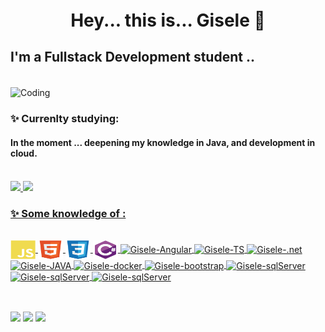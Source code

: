 
<h1 align="center" style="margin-top:20px;"> Hey... this is... Gisele 👋 </h1>


## I'm a Fullstack Development student .. 

<br>

<img align="center" alt="Coding" width="50%" rounded src="https://media.giphy.com/media/qgQUggAC3Pfv687qPC/giphy.gif">

<br>

###  ✨ Currenlty studying:
#### In the moment ... deepening my knowledge in Java, and development in cloud.
<br>


<div>
  <a href="https://https://github.com/giginishi">
  <img height="180em" src="https://github-readme-stats.vercel.app/api?username=GiseleMN&show_icons=true&theme=gruvbox&include_all_commits=true&count_private=true"/>
  <img height="180em" src="https://github-readme-stats.vercel.app/api/top-langs/?username=GiseleMN&layout=compact&langs_count=16&theme=dark"/>
</div

<br>

### ✨ Some knowledge of :

<br>
<div style="display: inline_block">

  <img align="center" alt="Gisele-Js" height="30" width="40" src="https://raw.githubusercontent.com/devicons/devicon/master/icons/javascript/javascript-plain.svg">  
  <img align="center" alt="Gisele-HTML" height="30" width="40" src="https://raw.githubusercontent.com/devicons/devicon/master/icons/html5/html5-original.svg">
  <img align="center" alt="Gisele-CSS" height="30" width="40" src="https://raw.githubusercontent.com/devicons/devicon/master/icons/css3/css3-original.svg">
  <img align="center" alt="Gisele-Csharp" height="30" width="40" src="https://raw.githubusercontent.com/devicons/devicon/master/icons/csharp/csharp-original.svg">
  <img align="center" alt="Gisele-Angular" height="30" width="40" src="https://icongr.am/devicon/angularjs-original.svg?size=128&color=currentColor">  
  <img align="center" alt="Gisele-TS" height="30" width="40" src="https://icongr.am/devicon/typescript-plain.svg?size=41&color=currentColor">  
  <img align="center" alt="Gisele-.net" height="30" width="40" src="https://icongr.am/devicon/dot-net-original-wordmark.svg?size=41&color=f8f7f7">  
  <img align="center" alt="Gisele-JAVA" height="30" width="40" src="https://icongr.am/devicon/java-original-wordmark.svg?size=41&color=currentColor">  
  <img align="center" alt="Gisele-docker" height="30" width="40" src="https://icongr.am/devicon/docker-original-wordmark.svg?size=41&color=currentColor">  
   <img align="center" alt="Gisele-bootstrap" height="30" width="40" src="https://icongr.am/devicon/bootstrap-plain-wordmark.svg?size=41&color=9853d0">  
<img align="center" alt="Gisele-sqlServer" height="30" width="40" src="https://icongr.am/entypo/database.svg?size=41&color=ffffff">  
  <img align="center" alt="Gisele-sqlServer" height="30" width="100" src="https://img.shields.io/badge/Microsoft%20SQL%20Server-5C5543?style=for-the-badge&logo=microsoft%20sql%20server&logoColor=white">   
  <img align="center" alt="Gisele-sqlServer" height="30" width="100" src="https://img.shields.io/badge/Figma-black?style=for-the-badge&logo=figma&logoColor=EA4C89">  
  
   
</div>
<br>
  
##
  
<div>   	
 <a href="https://discord.gg/SB49vsz3" target="_blank"><img src="https://img.shields.io/badge/Discord-7289DA?style=for-the-badge&logo=discord&logoColor=white" target="_blank"></a> 
  <a href = "mailto:giselehorii@gmail.com"><img src="https://img.shields.io/badge/Gmail-D14836?style=for-the-badge&logo=gmail&logoColor=white" target="_blank"></a>  
  <a href = "https://www.linkedin.com/in/gisele-nisimura-785b32244/"><img src="https://img.shields.io/static/v1?label=Gi&message=Linkedin&color=1B6AC6&style=for-the-badge&logo=ghost" target="_blank"></a>  
</div>


